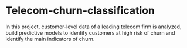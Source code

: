 # Telecom-churn-classification
In this project, customer-level data of a leading telecom firm is analyzed, build predictive models to identify customers at high risk of churn and identify the main indicators of churn.
